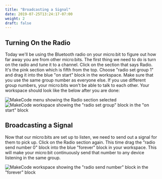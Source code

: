 ```yaml
---
title: "Broadcasting a Signal"
date: 2019-07-25T13:24:17-07:00
weight: 2
draft: false
---
```


## Turning On the Radio

Today we'll be using the Bluetooth radio on your micro:bit to figure out how far away you are from other micro:bits. The first thing we need to do is turn on the radio and tune it to a channel. Click on the section that says Radio. It's the pink section which is fifth from the top. Choose "radio set group 1" and drag it into the blue "on start" block in the workspace. Make sure that you use the same group number as everyone else. If you use different group numbers, your micro:bits won't be able to talk to each other. Your workspace should look like the below after you are done:

![MakeCode menu showing the Radio section selected](../img/radioMenu.png)
![MakeCode workspace showing the "radio set group" block in the "on start" block](../img/setRadioGroup.png)

## Broadcasting a Signal

Now that our micro:bits are set up to listen, we need to send out a signal for them to pick up. Click on the Radio section again. This time drag the "radio send number 0" block into the blue "forever" block in your workspace. This will make your micro:bit continuously send that number to any device listening in the same group.

![MakeCode workspace showing the "radio send number" block in the "forever" block](../img/radioSendNumber.png)
